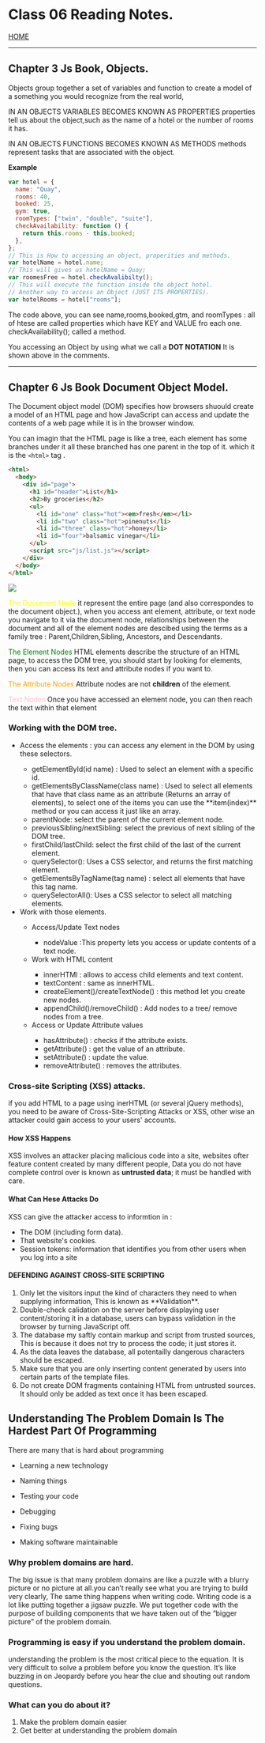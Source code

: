 # Class 06 Reading Notes.

[HOME](https://sayefdeen.github.io/reading-notes201/)

---

## Chapter 3 Js Book, Objects.

Objects group together a set of variables and function to create a model of a something you would recognize from the real world,

<p><span style = "text-transform : Uppercase"> in an objects variables becomes known as properties </span> properties tell us about the object,such as the name of a hotel or the number of rooms it has.</p>
<p><span style = "text-transform : Uppercase"> in an objects functions becomes known as methods </span> methods represent tasks that are associated with the object.</p>

**Example**

```javascript
var hotel = {
  name: "Quay",
  rooms: 40,
  booked: 25,
  gym: true,
  roomTypes: ["twin", "double", "suite"],
  checkAvailability: function () {
    return this.rooms - this.booked;
  },
};
// This is How to accessing an object, properities and methods.
var hotelName = hotel.name;
// This will gives us hotelName = Quay;
var roomesFree = hotel.checkAvalibilty();
// This will execute the function inside the object hotel.
// Another way to access an Object (JUST ITS PROPERTIES).
var hotelRooms = hotel["rooms"];
```

The code above, you can see name,rooms,booked,gtm, and roomTypes : all of htese are called properties which have KEY and VALUE fro each one.
checkAvailability(); called a method.

<p> You accessing an Object by using what we call a <b>DOT NOTATION</b> It is shown above in the comments.</p>

---

## Chapter 6 Js Book Document Object Model.

The Document object model (DOM) specifies how browsers shuould create a model of an HTML page and how JavaScript can access and update the contents of a web page while it is in the browser window.

You can imagin that the HTML page is like a tree, each element has some branches under it all these branched has one parent in the top of it. which it is the `<html>` tag .

```html
<html>
  <body>
    <div id="page">
      <h1 id="header">List</h1>
      <h2>By groceries</h2>
      <ul>
        <li id="one" class="hot"><em>fresh</em></li>
        <li id="two" class="hot">pinenuts</li>
        <li id="three" class="hot">honey</li>
        <li id="four">balsamic vinegar</li>
      </ul>
      <script src="js/list.js"></script>
    </div>
  </body>
</html>
```

<img src="img/DOM.jpg" align="middle"/>

<p><span style="color:yellow">The Document Node</span> it represent the entire page (and also correspondes to the document object.), when you access ant element, attribute, or text node you navigate to it via the document node, relationships between the document and all of the element nodes are descibed using the terms as a family tree : Parent,Children,Sibling, Ancestors, and Descendants.</p>

<p><span style="color:green">The Element Nodes</span> HTML elements describe the structure of an HTML page, to access the DOM tree, you should start by looking for elements, then you can access its text and attribute nodes if you want to.</p>

<p><span style="color:orange">The Attribute Nodes</span> Attribute nodes are not <b>children</b> of the element.</p>

<p><span style="color:pink">Text Nodes</span> Once you have accessed an element node, you can then reach the text within that element</p>

<h3> Working with the DOM tree. </h3>

<ul>
<li> Access the elements : you can access any element in the DOM by using these selectors.</li>
  <ul>
 <li>getElementById(id name) : Used to select an element with a specific id.</li>

 <li>getElementsByClassName(class name) : Used to select all elements that have that class name as an attribute (Returns an array of elements), to select one of the items you can use the **item(index)** method or you can access it just like an array.</li>

 <li>parentNode: select the parent of the current element node.</li>

 <li>previousSibling/nextSibling: select the previous of next sibling of the DOM tree.</li>

 <li>firstChild/lastChild: select the first child of the last of the current element.</li>

 <li>querySelector(): Uses a CSS selector, and returns the first matching element.</li>

<li>getElementsByTagName(tag name) : select all elements that have this tag name.</li>

<li>querySelectorAll(): Uses a CSS selector to select all matching elements.</li>
  </ul>
  <li>Work with those elements.</li>
  <ul>
  <li>Access/Update Text nodes</li>
  <ul>
    <li>nodeValue :This property lets you access or update contents of a text node.</li>
  </ul>
  <li>Work with HTML content</li>
  <ul>
    <li>innerHTMl : allows to access child elements and text content.</li>

  <li>textContent : same as innerHTML.</li>

   <li>createElement()/createTextNode() : this method let you create new nodes.</li>

   <li>appendChild()/removeChild() : Add nodes to a tree/ remove nodes from a tree.</li>
  </ul>
  <li>Access or Update Attribute values</li>
  <ul>
  <li> hasAttribute() : checks if the attribute exists.</li>

   <li> getAttribute() : get the value of an attribute.</li>

  <li> setAttribute() : update the value.</li>

  <li> removeAttribute() : removes the attributes.</li>
  </ul>
  </ul>
</ul>

### Cross-site Scripting (XSS) attacks.

if you add HTML to a page using inerHTML (or several jQuery methods), you need to be aware of Cross-Site-Scripting Attacks or XSS, other wise an attacker could gain access to your users' accounts.

<h4> How XSS Happens</h4>

XSS involves an attacker placing malicious code into a site, websites ofter feature content created by many different people, Data you do not have complete control over is known as **untrusted data**; it must be handled with care.

<h4 style="text-transform: capitalize"> what can hese attacks do</h4>

XSS can give the attacker access to informtion in :

<ul>
<li> The DOM (including form data).</li>
<li> That website's cookies.</li>
 <li>Session tokens: information that identifies you from other users when you log into a site</li>
</ul>

<h4 style="text-transform: uppercase">Defending against cross-site scripting</h4>

<ol>
<li> Only let the visitors input the kind of characters they need to when supplying information, This is known as **Validation**.</li>

<li> Double-check calidation on the server before displaying user content/storing it in a database, users can bypass validation in the browser by turning JavaScript off.</li>

<li> The database my saftly contain markup and script from trusted sources, This is because it does not try to process the code; it just stores it.</li>

<li> As the data leaves the database, all potentailly dangerous characters should be escaped.</li>

<li> Make sure that you are only inserting content generated by users into certain parts of the template files.</li>

<li> Do not create DOM fragments containing HTML from untrusted sources. It should only be added as text once it has been escaped.</li>
</ol>

<h2> Understanding The Problem Domain Is The Hardest Part Of Programming </h2>

There are many that is hard about programming

- Learning a new technology

- Naming things

- Testing your code

- Debugging

- Fixing bugs

- Making software maintainable

<h3> Why problem domains are hard.</h3>

The big issue is that many problem domains are like a puzzle with a blurry picture or no picture at all.you can’t really see what you are trying to build very clearly, The same thing happens when writing code. Writing code is a lot like putting together a jigsaw puzzle. We put together code with the purpose of building components that we have taken out of the “bigger picture” of the problem domain.

<h3> Programming is easy if you understand the problem domain.</h3>

understanding the problem is the most critical piece to the equation. It is very difficult to solve a problem before you know the question. It’s like buzzing in on Jeopardy before you hear the clue and shouting out random questions.

<h3> What can you do about it?</h3>

1. Make the problem domain easier
2. Get better at understanding the problem domain
